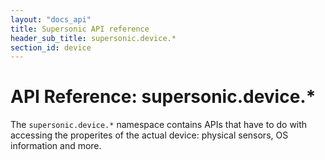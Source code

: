 ```yaml
---
layout: "docs_api"
title: Supersonic API reference
header_sub_title: supersonic.device.*
section_id: device
---
```


# API Reference: supersonic.device.*

The `supersonic.device.*` namespace contains APIs that have to do with accessing the properites of the actual device: physical sensors, OS information and more.
